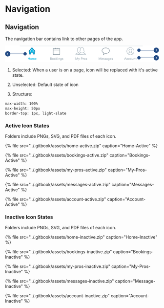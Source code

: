 # Navigation

## Navigation

The navigation bar contains link to other pages of the app.

![](../.gitbook/assets/navigation.png)

1. Selected: When a user is on a page, icon will be replaced with it's active state.

2. Unselected: Default state of icon

3. Structure: 

```text
max-width: 100%
max-height: 50px
border-top: 1px, light-slate
```

### Active Icon States

Folders include PNGs, SVG, and PDF files of each icon.

{% file src="../.gitbook/assets/home-active.zip" caption="Home-Active" %}

{% file src="../.gitbook/assets/bookings-active.zip" caption="Bookings-Active" %}

{% file src="../.gitbook/assets/my-pros-active.zip" caption="My-Pros-Active" %}

{% file src="../.gitbook/assets/messages-active.zip" caption="Messages-Active" %}

{% file src="../.gitbook/assets/account-active.zip" caption="Account-Active" %}

### Inactive Icon States

Folders include PNGs, SVG, and PDF files of each icon.

{% file src="../.gitbook/assets/home-inactive.zip" caption="Home-Inactive" %}

{% file src="../.gitbook/assets/bookings-inactive.zip" caption="Bookings-Inactive" %}

{% file src="../.gitbook/assets/my-pros-inactive.zip" caption="My-Pros-Inactive" %}

{% file src="../.gitbook/assets/messages-inactive.zip" caption="Message-Inactive" %}

{% file src="../.gitbook/assets/account-inactive.zip" caption="Account-Inactive" %}

